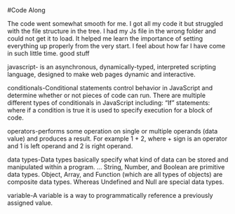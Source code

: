 
#Code Along

The code went somewhat smooth for me. I got all my code it but struggled with the file structure in the tree. I had my Js file in the wrong folder and could not get it to load. It helped me learn the importance of setting everything up properly from the very start. I feel about how far I have come in such little time. good stuff  




javascript-  is an asynchronous, dynamically-typed, interpreted scripting language, designed to make web pages dynamic and interactive.

conditionals-Conditional statements control behavior in JavaScript and determine whether or not pieces of code can run. There are multiple different types of conditionals in JavaScript including: “If” statements: where if a condition is true it is used to specify execution for a block of code.

operators-performs some operation on single or multiple operands (data value) and produces a result. For example 1 + 2, where + sign is an operator and 1 is left operand and 2 is right operand.

data types-Data types basically specify what kind of data can be stored and manipulated within a program. … String, Number, and Boolean are primitive data types. Object, Array, and Function (which are all types of objects) are composite data types. Whereas Undefined and Null are special data types.

variable-A variable is a way to programmatically reference a previously assigned value.
